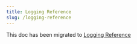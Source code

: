 ```yaml
---
title: Logging Reference
slug: /logging-reference
---
```


This doc has been migrated to [Logging Reference](/troubleshooting/logging-reference)